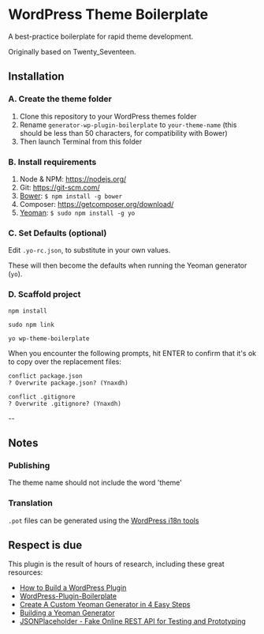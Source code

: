 # WordPress Theme Boilerplate

A best-practice boilerplate for rapid theme development.

Originally based on Twenty_Seventeen.

## Installation

### A. Create the theme folder

1. Clone this repository to your WordPress themes folder
1. Rename `generator-wp-plugin-boilerplate` to `your-theme-name` (this should be less than 50 characters, for compatibility with Bower)
1. Then launch Terminal from this folder

### B. Install requirements

1. Node & NPM: <https://nodejs.org/>
1. Git: <https://git-scm.com/>
1. [Bower](http://bower.io/): `$ npm install -g bower`
1. Composer: <https://getcomposer.org/download/>
1. [Yeoman](http://yeoman.io/): `$ sudo npm install -g yo`

### C. Set Defaults (optional)

Edit `.yo-rc.json`, to substitute in your own values.

These will then become the defaults when running the Yeoman generator (`yo`).

### D. Scaffold project

```
npm install

sudo npm link

yo wp-theme-boilerplate
```

When you encounter the following prompts, hit ENTER to confirm that it's ok to copy over the replacement files:

```
conflict package.json
? Overwrite package.json? (Ynaxdh)
```

```
conflict .gitignore
? Overwrite .gitignore? (Ynaxdh)
```

--

## Notes

### Publishing

The theme name should not include the word 'theme'


### Translation

`.pot` files can be generated using the [WordPress i18n tools](https://developer.wordpress.org/themes/functionality/localization/#wordpress-i18n-tools)

## Respect is due

This plugin is the result of hours of research, including these great resources:

* [How to Build a WordPress Plugin](https://teamtreehouse.com/library/how-to-build-a-wordpress-plugin)
* [WordPress-Plugin-Boilerplate](https://github.com/DevinVinson/WordPress-Plugin-Boilerplate/)
* [Create A Custom Yeoman Generator in 4 Easy Steps](https://scotch.io/tutorials/create-a-custom-yeoman-generator-in-4-easy-steps)
* [Building a Yeoman Generator](https://webcake.co/building-a-yeoman-generator/)
* [JSONPlaceholder - Fake Online REST API for Testing and Prototyping](http://jsonplaceholder.typicode.com/)
